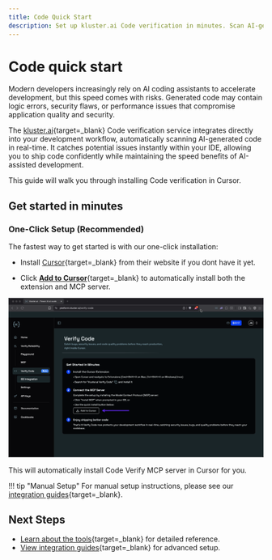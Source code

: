 ```yaml
---
title: Code Quick Start
description: Set up kluster.ai Code verification in minutes. Scan AI-generated code for errors, vulnerabilities, and performance issues with Cursor and AI assistants.
---
```


# Code quick start

Modern developers increasingly rely on AI coding assistants to accelerate development, but this speed comes with risks. Generated code may contain logic errors, security flaws, or performance issues that compromise application quality and security.

The [kluster.ai](https://www.kluster.ai/){target=\_blank} Code verification service integrates directly into your development workflow, automatically scanning AI-generated code in real-time. It catches potential issues instantly within your IDE, allowing you to ship code confidently while maintaining the speed benefits of AI-assisted development.

This guide will walk you through installing Code verification in Cursor.

## Get started in minutes

### One-Click Setup (Recommended)

The fastest way to get started is with our one-click installation:

- Install [Cursor](https://cursor.com/downloads){target=_blank} from their website if you dont have it yet.

- Click [**Add to Cursor**](https://platform.kluster.ai/verify-code){target=_blank} to automatically install both the extension and MCP server.

![Quick start installation button for Code verification](/images/verify/code/quick-start/quick-start.webp)

This will automatically install Code Verify MCP server in Cursor for you.

!!! tip "Manual Setup"
    For manual setup instructions, please see our [integration guides](/verify/code/integrations/){target=\_blank}.

## Next Steps

- [Learn about the tools](/verify/code/tools/){target=\_blank} for detailed reference.
- [View integration guides](/verify/code/integrations/){target=\_blank} for advanced setup.